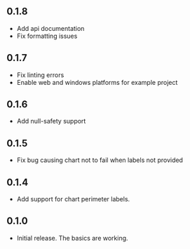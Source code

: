 ## 0.1.8

- Add api documentation
- Fix formatting issues

## 0.1.7

- Fix linting errors
- Enable web and windows platforms for example project

## 0.1.6

- Add null-safety support

## 0.1.5

- Fix bug causing chart not to fail when labels not provided

## 0.1.4

- Add support for chart perimeter labels.

## 0.1.0

- Initial release. The basics are working.
